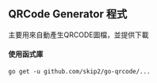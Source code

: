 ## QRCode Generator 程式
主要用來自動產生QRCODE圖檔，並提供下載

#### 使用函式庫
```
go get -u github.com/skip2/go-qrcode/...
```
